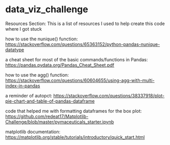 # data_viz_challenge


Resources Section: This is a list of resources I used to help create this code where I got stuck

how to use the nunique() function: https://stackoverflow.com/questions/65363152/python-pandas-nunique-datatype

a cheat sheet for most of the basic commands/functions in Pandas: https://pandas.pydata.org/Pandas_Cheat_Sheet.pdf

how to use the agg() function: https://stackoverflow.com/questions/60604655/using-agg-with-multi-index-in-pandas

a reminder of autopct: https://stackoverflow.com/questions/38337918/plot-pie-chart-and-table-of-pandas-dataframe

code that helped me with formatting dataframes for the box plot: https://github.com/redeat17/Matplotlib-Challenge/blob/master/pymaceuticals_starter.ipynb

matplotlib documentation: https://matplotlib.org/stable/tutorials/introductory/quick_start.html
